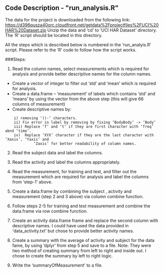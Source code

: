 ## Code Description - "run_analysis.R"

The data for the project is downloaded from the following link:
https://d396qusza40orc.cloudfront.net/getdata%2Fprojectfiles%2FUCI%20HAR%20Dataset.zip
Unzip the data and ‘cd’ to ‘UCI HAR Dataset’ directory. The ‘R’ script should be located in this directory. 

All the steps which is described below is numbered in the ‘run_analyis.R’ script. Please refer to the ‘R’ code to follow how the script works.


###Steps:
1) Read the column names, select measurements which is required for analysis and provide better descriptive names for the column names.
* Create a vector of integer to filter out ‘std’ and ‘mean’ which is required for analysis.
* Create a data.frame – ‘measurement’ of labels which contains ‘std’ and ‘means’ by using the vector from the above step (this will give 66 columns of measurement)
* Create descriptive names by:
```	
	i) removing ‘()-‘ characters.
	ii) Fix error in label by removing by fixing ‘BodyBody’ -> ‘Body’
	iii) Replace ‘f’ and ‘t’ if they are first character with ‘freq’ abnd ‘time’.
	iv)  Replace ‘XYX’ character if they are the last character with ‘Xaxis’, ‘Yaxis’ and
             ‘Zaxis’ for better readability of column names.
```
2) Read the subject data and label the columns.

3) Read the activity and label the columns appropriately.

4) Read the measurement, for training and test, and filter out the measurement which are required for analysis and label the columns from ‘step-1’ above.

5) Create a data.frame by combining the subject , activity and measurement (step 2 and 3 above) via column combine function.

6) Follow steps 2-5 for training and test measurement and combine the data.frame via row combine function.

7) Create an activity data.frame frame and replace the second  column with descriptive names. I could have used the data provided in 'data_activity.txt' but chose to provide better activity names.

8) Create a summary with the average of activity and subject for the data fame, by using ‘dplyr’ from step 5 and save to a file.
 Note: They were two method of creating summary from left to right and inside out. I chose to create the summary by left to right logic.
	
9) Write the ‘summaryOfMeasurement’ to a file.
